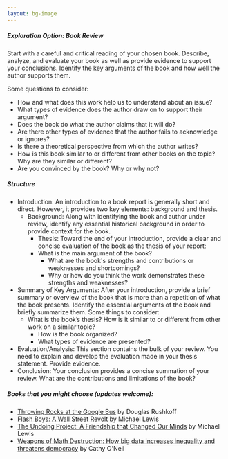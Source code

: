 ```yaml
---
layout: bg-image
---
```

##### Exploration Option: Book Review

Start with a careful and critical reading of your chosen book.
Describe, analyze, and evaluate your book as well as provide evidence to support your conclusions. Identify the key arguments of the book and how well the author supports them.

Some questions to consider:
* How and what does this work help us to understand about an issue?
* What types of evidence does the author draw on to support their argument?
* Does the book do what the author claims that it will do?
* Are there other types of evidence that the author fails to acknowledge or ignores?
* Is there a theoretical perspective from which the author writes?
* How is this book similar to or different from other books on the topic? Why are they similar or different?
* Are you convinced by the book? Why or why not?

##### Structure
* Introduction: An introduction to a book report is generally short and direct. However, it provides two key elements: background and thesis.
  * Background: Along with identifying the book and author under review, identify any essential historical background in order to provide context for the book.
	* Thesis: Toward the end of your introduction, provide a clear and concise evaluation of the book as the thesis of your report:
    * What is the  main argument of the book?
		* What are the book's strengths and contributions or weaknesses and shortcomings?
		* Why or how do you think the work demonstrates these strengths and weaknesses?
* Summary of Key Arguments: After your introduction, provide a brief summary or overview of the book that is more than a repetition of what the book presents. Identify the essential arguments of the book and briefly summarize them. Some things to consider:
  * What is the book&rsquo;s thesis? How is it similar to or different from other work on a similar topic?
	* How is the book organized?
	*	What types of evidence are presented?
* Evaluation/Analysis: This section contains the bulk of your review. You need to explain and develop the evaluation made in your thesis statement. Provide evidence.
* Conclusion: Your conclusion provides a concise summation of your review. What are the contributions and limitations of the book?

##### Books that you might choose (updates welcome):
* [Throwing Rocks at the Google Bus](http://www.rushkoff.com/books/throwing-rocks-at-the-google-bus/) by Douglas Rushkoff
* [Flash Boys: A Wall Street Revolt](http://michaellewiswrites.com/index.html#flash-boys) by Michael Lewis
* [The Undoing Project: A Friendship that Changed Our Minds](http://michaellewiswrites.com/index.html#undoing-project) by Michael Lewis
* [Weapons of Math Destruction: How big data increases inequality and threatens democracy](https://weaponsofmathdestructionbook.com/) by Cathy O'Neil
